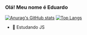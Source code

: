 ### Olá! Meu nome é Eduardo

[![Anurag's GitHub stats](https://github-readme-stats.vercel.app/api?username=ResetKw)](https://github.com/anuraghazra/github-readme-stats)
[![Top Langs](https://github-readme-stats.vercel.app/api/top-langs/?username=ResetKw&layout=compact)](https://github.com/anuraghazra/github-readme-stats)

- 🌱 Estudando JS
